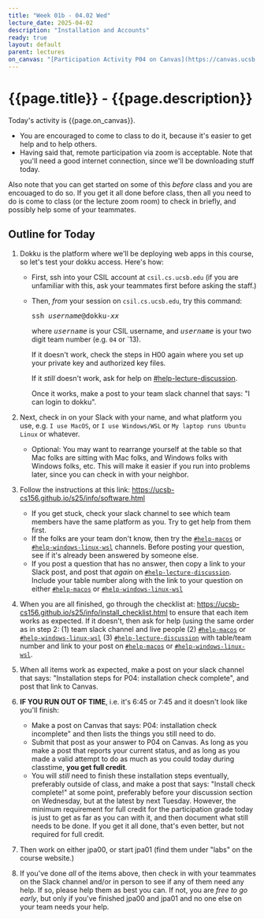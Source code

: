 ```yaml
---
title: "Week 01b - 04.02 Wed"
lecture_date: 2025-04-02
description: "Installation and Accounts"
ready: true
layout: default
parent: lectures
on_canvas: "[Participation Activity P04 on Canvas](https://canvas.ucsb.edu/tbd)"
---
```


# {{page.title}} - {{page.description}}

Today's activity is {{page.on_canvas}}.

* You are encouraged to come to class to do it, because it's easier to get help and to help others.
* Having said that, remote participation via zoom is acceptable.  Note that you'll need a good internet connection, since we'll be downloading stuff today.

Also note that you can get started on some of this *before* class and you are encouaged to do so.  If you get it all done before class, then all you need to do is come to class (or the lecture zoom room) to check in briefly, and possibly help some of your teammates.

## Outline for Today

1. Dokku is the platform where we'll be deploying web apps in this course, so let's test your dokku access.  Here's how:
   * First, ssh into your CSIL account at `csil.cs.ucsb.edu` (if you are unfamiliar with this, ask your teammates first before asking the staff.)
   * Then, *from* your session on `csil.cs.ucsb.edu`, try this command:
     
     <tt>ssh <i>username</i>@dokku-<i>xx</i></tt>
 
     where <tt><i>username</i></tt> is your CSIL username, and <tt><i>username</i></tt> is your two digit team number (e.g. `04` or `13).

     If it doesn't work, check the steps in H00 again where you set up your private key and authorized key files.

     If it *still* doesn't work, ask for help on [#help-lecture-discussion]({{site.help_lecture_discussion}}).

     Once it works, make a post to your team slack channel that says: "I can login to dokku".

   
2. Next, check in on your Slack with your name, and what platform you use, e.g. `I use MacOS`, or `I use Windows/WSL` or `My laptop runs Ubuntu Linux` or whatever.
   * Optional: You may want to rearrange yourself at the table so that Mac folks are sitting with Mac folks, and Windows folks with Windows folks, etc.  This will make it easier if you run into problems later, since you can check in with your neighbor.
3. Follow the instructions at this link: <https://ucsb-cs156.github.io/s25/info/software.html>
   * If you get stuck, check your slack channel to see which team members have the same platform as you.  Try to get help from them first.
   * If the folks are your team don't know, then try the [`#help-macos`]({{site.help_macos_link}}) or [`#help-windows-linux-wsl`]({{site.help_windows_link}}) channels. Before posting your question, see if it's already been answered by someone else.
   * If you post a question that has no answer, then copy a link to your Slack post, and post that *again* on [`#help-lecture-discussion`]({{site.help_lecture_discussion}}).  Include your table number along with the link to your question on either [`#help-macos`]({{site.help_macos_link}}) or [`#help-windows-linux-wsl`]({{site.help_windows_link}})
4. When you are all finished, go through the checklist at:  <https://ucsb-cs156.github.io/s25/info/install_checklist.html> to ensure that each item works as expected.  If it doesn't, then ask for help (using the same order as in step 2: (1) team slack channel and live people (2) [`#help-macos`]({{site.help_macos_link}}) or [`#help-windows-linux-wsl`]({{site.help_windows_link}}) (3) [`#help-lecture-discussion`]({{site.help_lecture_discussion}}) with table/team number and link to your post on [`#help-macos`]({{site.help_macos_link}}) or [`#help-windows-linux-wsl`]({{site.help_windows_link}}).

5. When all items work as expected, make a post on your slack channel that says: "Installation steps for P04: installation check complete", and post that link to Canvas.
6. **IF YOU RUN OUT OF TIME**, i.e. it's 6:45 or 7:45 and it doesn't look like you'll finish:
   * Make a post on Canvas that says: P04: installation check incomplete" and then lists the things you still need to do.
   * Submit that post as your answer to P04 on Canvas.  As long as you make a post that reports your current status, and as long as you made a valid attempt to do as much as you could today during classtime, **you get full credit**.
   * You will *still* need to finish these installation steps eventually, preferably outside of class, and make a post that says: "Install check complete!" at some point, preferably before your discussion section on Wednesday, but at the latest by next Tuesday.  However, the minimum requirement for full credit for the participation grade today is just to get as far as you can with it, and then document what still needs to be done.  If you get it all done, that's even better, but not required for full credit.
6. Then work on either jpa00, or start jpa01 (find them under "labs" on the course website.)
7. If you've done *all* of the items above, then check in with your teammates on the Slack channel and/or in person to see if any of them need any help.  If so, please help them as best you can. If not, you are *free to go early*, but only if you've finished jpa00 and jpa01 and no one else on your team needs your help.

